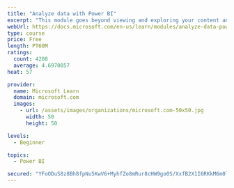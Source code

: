 ```yaml
---
title: "Analyze data with Power BI"
excerpt: "This module goes beyond viewing and exploring your content and explains how to interact with it by working with reports and dashboards to uncover and share new business insights."
webUrl: https://docs.microsoft.com/en-us/learn/modules/analyze-data-power-bi/
type: course
price: Free
length: PT60M
ratings:
  count: 4208
  average: 4.6970057
heat: 57

provider:
  name: Microsoft Learn
  domain: microsoft.com
  images:
    - url: /assets/images/organizations/microsoft.com-50x50.jpg
      width: 50
      height: 50

levels:
  - Beginner

topics:
  - Power BI

secured: "YFoODuS8z8Bh8fpNu5KwV6+MyhfZo8mRur8cHW9go0S/XxfB2X1I6RKkM6m0lKoUgM+rk+TOEoauadeKQUITtCO+Y5Ba04tyzKklTvzj4K1DJBgeG5FG7O6BH6Sihz087f0hNhziS6OhyNh6iKOnxjqRhJQ/aaQov7H9RTGH68zcA4MXjvcNdB6Qd56Bl96LMVuMaSx9fRxTV9b/OodVuFZtZw8sRycOuEiFRjmSVY9xpa7fTNpJSBpVrdKIKR+J9V+yXxZM6N1JyToIDwnV0GKpMkeZtDs0LDa5CV5T5j//ZzcHcSqRqRhZs+6/tIUa9JEC8jNoaHSgwFqRcgXrTEBevSBGvIVKfERNyD8wfwsXNWOcIPiZvc4/QmjAlQOD3Kl00E1eop/t/AOhCF4o3g==;SoD9REKNHKqZ46JLCy04jA=="
---
```


